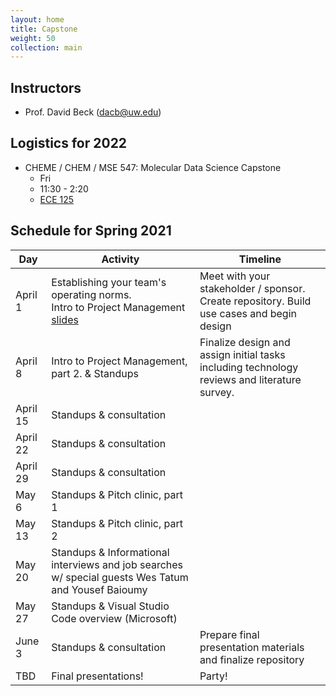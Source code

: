 ```yaml
---
layout: home
title: Capstone
weight: 50
collection: main
---
```


## Instructors

- Prof. David Beck (dacb@uw.edu)

## Logistics for 2022

- CHEME / CHEM / MSE 547: Molecular Data Science Capstone
    - Fri
    - 11:30 - 2:20
    - [ECE 125](http://maps.google.com/maps?q=47.65356,-122.306255+(ECE)&z=18)

## Schedule for Spring 2021

|Day|Activity  |Timeline|
|--|--|--|
|April 1|Establishing your team's operating norms.<br/>Intro to Project Management [slides](https://github.com/UWDIRECT/UWDIRECT.github.io/blob/master/Wi22_content/Capstone/DIRECT%20project%20management%20and%20conflict%20resolution.pptx?raw=true)|Meet with your stakeholder / sponsor.  Create repository.  Build use cases and begin design|
|April 8| Intro to Project Management, part 2. & Standups|Finalize design and assign initial tasks including technology reviews and literature survey.|
|April 15|Standups & consultation||
|April 22|Standups & consultation||
|April 29|Standups & consultation||
|May 6|Standups & Pitch clinic, part 1||
|May 13|Standups & Pitch clinic, part 2||
|May 20|Standups & Informational interviews and job searches w/ special guests Wes Tatum and Yousef Baioumy||
|May 27|Standups & Visual Studio Code overview (Microsoft)||
|June 3|Standups & consultation|Prepare final presentation materials and finalize repository|
|TBD|Final presentations!|Party!|
